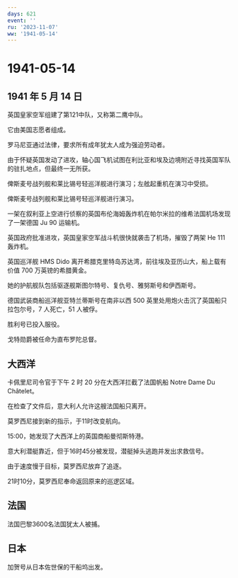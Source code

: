 ```yaml
---
days: 621
event: ''
ru: '2023-11-07'
ww: '1941-05-14'
---
```


# 1941-05-14

## 1941 年 5 月 14 日

英国皇家空军组建了第121中队，又称第二鹰中队。

它由美国志愿者组成。

罗马尼亚通过法律，要求所有成年犹太人成为强迫劳动者。

由于怀疑英国发动了进攻，轴心国飞机试图在利比亚和埃及边境附近寻找英国军队的驻扎地点，但最终一无所获。

俾斯麦号战列舰和莱比锡号轻巡洋舰进行演习；左舷起重机在演习中受损。

俾斯麦号战列舰和莱比锡号轻巡洋舰进行演习。

一架在叙利亚上空进行侦察的英国布伦海姆轰炸机在帕尔米拉的维希法国机场发现了一架德国
Ju 90 运输机。

英国政府批准进攻，英国皇家空军战斗机很快就袭击了机场，摧毁了两架 He 111
轰炸机。

英国巡洋舰 HMS Dido
离开希腊克里特岛苏达湾，前往埃及亚历山大，船上载有价值 700
万英镑的希腊黄金。

她的护航舰队包括驱逐舰斯图尔特号、复仇号、雅努斯号和伊西斯号。

德国武装商船巡洋舰亚特兰蒂斯号在南非以西 500
英里处用炮火击沉了英国船只拉包尔号，7 人死亡，51 人被俘。

胜利号已投入服役。

戈特勋爵被任命为直布罗陀总督。

## 大西洋

卡佩里尼司令官于下午 2 时 20 分在大西洋拦截了法国帆船 Notre Dame Du
Châtelet。

在检查了文件后，意大利人允许这艘法国船只离开。

莫罗西尼接到新的指示，于11时改变航向。

15:00，她发现了大西洋上的英国商船曼彻斯特港。

意大利潜艇靠近，但于16时45分被发现，潜艇掉头逃跑并发出求救信号。

由于速度慢于目标，莫罗西尼放弃了追逐。

21时10分，莫罗西尼奉命返回原来的巡逻区域。

## 法国

法国巴黎3600名法国犹太人被捕。

## 日本

加贺号从日本佐世保的干船坞出发。